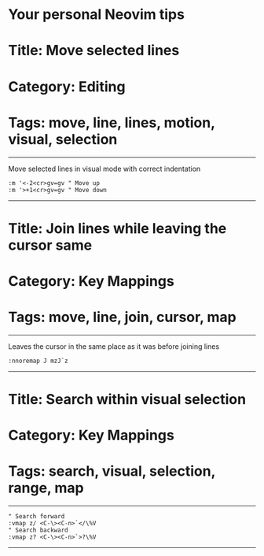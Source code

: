 # Your personal Neovim tips

# Title: Move selected lines
# Category: Editing
# Tags: move, line, lines, motion, visual, selection
---

Move selected lines in visual mode with correct indentation

```vim
:m '<-2<cr>gv=gv " Move up
:m '>+1<cr>gv=gv " Move down
```

***

# Title: Join lines while leaving the cursor same
# Category: Key Mappings
# Tags: move, line, join, cursor, map
---

Leaves the cursor in the same place as it was before joining lines

```vim
:nnoremap J mzJ`z
```

***

# Title: Search within visual selection
# Category: Key Mappings
# Tags: search, visual, selection, range, map
---

```vim
" Search forward
:vmap z/ <C-\><C-n>`</\%V
" Search backward
:vmap z? <C-\><C-n>`>?\%V
```

***
